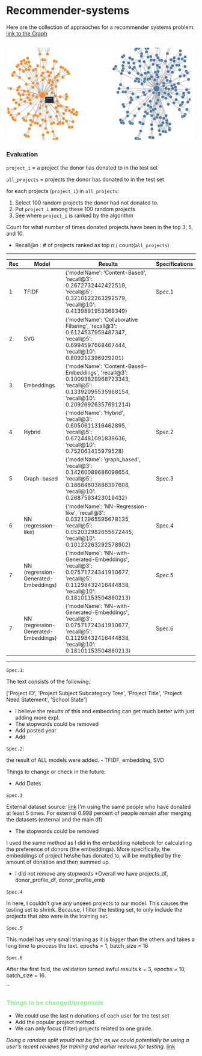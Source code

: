 # Recommender-systems


Here are the collection of appraoches for a recommender systems problem. [link to the Graph](https://observablehq.com/@mitramir55/force-directed-graph)

![pic](graph-based-pic.JPG)
---
### Evaluation

`project_i` = a project the donor has donated to in the test set 

`all_projects` = projects the donor has donated to in the test set


for each projects (`project_i`) in `all_projects`:

1. Select 100 random projects the donor had not donated to.
2. Put `project_i` among these 100 random projects
3. See where `project_i` is ranked by the algorithm

Count for what number of times donated projects have been in the top 3, 5, and 10.

* Recall@n : # of projects ranked as top n / count(`all_projects`) 
---

| Rec | Model  | Results | Specifications |
| -- | ------------- | ------------- | ------------- |
| 1 | TFIDF  | {'modelName': 'Content-Based', 'recall@3': 0.2672732442422519, 'recall@5': 0.3210122263292579, 'recall@10': 0.4139891953369349}  | Spec.1 |
| 2 | SVG  | {'modelName': 'Collaborative Filtering', 'recall@3': 0.6124537958487347, 'recall@5': 0.6994597668467444, 'recall@10': 0.809212396929201}  | |
| 3 | Embeddings  | {'modelName': 'Content-Based-Embeddings', 'recall@3': 0.10093829968723343, 'recall@5': 0.13392095535968154, 'recall@10': 0.20926926357691214} | |
| 4 | Hybrid  | {'modelName': 'Hybrid', 'recall@3': 0.6050611316462895, 'recall@5': 0.6724481091839636, 'recall@10': 0.752061415979528} | Spec.2 |
| 5 | Graph-based  | {'modelName': 'graph_based', 'recall@3': 0.14260089686098654, 'recall@5': 0.18684603886397608, 'recall@10': 0.2687593423019432} | Spec.3 |
| 6 | NN (regression-like)  | {'modelName': 'NN-Regression-like', 'recall@3': 0.03212965595678135, 'recall@5': 0.052032982655672445, 'recall@10': 0.10122263292578902} | Spec.4 |
| 7 | NN (regression-Generated-Embeddings)  | {'modelName': 'NN-with-Generated-Embeddings',  'recall@3': 0.07571724341910677, 'recall@5': 0.11298432416444838, 'recall@10': 0.18101153504880213}  | Spec.5 |
| 7 | NN (regression-Generated-Embeddings)  | {'modelName': 'NN-with-Generated-Embeddings', 'recall@3': 0.07571724341910677, 'recall@5': 0.11298432416444838, 'recall@10': 0.18101153504880213} | Spec.6 |


---

`Spec.1`: 

The text consists of the following:

['Project ID', 'Project Subject Subcategory Tree', 'Project Title', 'Project Need Statement', 'School State']

* I believe the results of this and embedding can get much better with just adding more expl.
* The stopwords could be removed
* Add posted year
* Add <SEP>

`Spec.2`:

the result of ALL models were added. - TFIDF, embedding, SVD


Things to change or check in the future:
* Add Dates


`Spec.3`

External dataset source: [link](https://www.unitedstateszipcodes.org/zip-code-database/)
I'm using the same people who have donated at least 5 times.
For external 0.998 percent of people remain after merging the datasets (external and the main df)

* The stopwords could be removed

I used the same method as I did in the embedding notebook for calculating the preference of donors (the embeddings). More specifically, the embeddings of project he\she has donated to, will be multiplied by the amount of donation and then summed up.

* I did not remove any stopwords
*Overall we have projects_df, donor_profile_df, donor_profile_emb

`Spec.4`

In here, I couldn't give any unseen projects to our model. This causes the testing set to shrink. Because, I filter the testing set, to only include the projects that also were in the training set.

`Spec.5`

This model has very small trianing as it is bigger than the others and takes a long time to process the text. 
epochs = 1, batch_size = 16

`Spec.6`

After the first fold, the validation turned awful results.k = 3, epochs = 10, batch_size = 16.

``


### <span style="color:lightgreen">Things to be changed/proposals </span>

* We could use the last n donations of each user for the test set
* Add the popular project method.
* We can only focus (filter) projects related to one grade.

 *Doing a random split would not be fair, as we could potentially be using a user’s recent reviews for training and earlier reviews for testing.* [link](https://towardsdatascience.com/deep-learning-based-recommender-systems-3d120201db7e)
